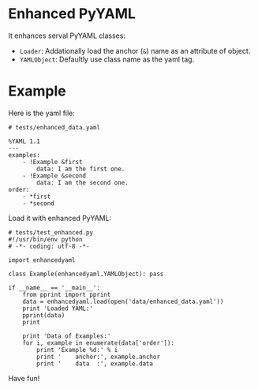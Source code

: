# Enhanced PyYAML

It enhances serval PyYAML classes:

* `Loader`: Addationally load the anchor (`&`) name as an attribute of object. 
* `YAMLObject`: Defaultly use class name as the yaml tag.

# Example

Here is the yaml file:

    # tests/enhanced_data.yaml

    %YAML 1.1
    ---
    examples:
        - !Example &first
            data: I am the first one.
        - !Example &second
            data: I am the second one.
    order:
        - *first
        - *second

Load it with enhanced PyYAML:

    # tests/test_enhanced.py
    #!/usr/bin/env python
    # -*- coding: utf-8 -*-

    import enhancedyaml

    class Example(enhancedyaml.YAMLObject): pass

    if __name__ == '__main__':
        from pprint import pprint
        data = enhancedyaml.load(open('data/enhanced_data.yaml'))
        print 'Loaded YAML:'
        pprint(data)
        print

        print 'Data of Examples:'
        for i, example in enumerate(data['order']):
            print 'Example %d:' % i
            print '    anchor:', example.anchor
            print '    data  :', example.data

Have fun!
